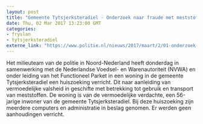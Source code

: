 ```yaml
---
layout: post
title: "Gemeente Tytsjerksteradiel - Onderzoek naar fraude met meststoffen"
date: Thu, 02 Mar 2017 13:23:00 GMT
categories: 
- fryslan 
- tytsjerksteradiel 
externe_link: "https://www.politie.nl/nieuws/2017/maart/2/01-onderzoek-naar-fraude-met-meststoffen.html"
---
```


Het milieuteam van de politie in Noord-Nederland heeft donderdag in samenwerking met de Nederlandse Voedsel- en Warenautoriteit (NVWA) en onder leiding van het Functioneel Parket in een woning in de gemeente Tytsjerksteradiel een huiszoeking verricht. Dit naar aanleiding van vermoedelijke valsheid in geschifte met betrekking tot gebruik en transport van meststoffen. De woning is van de vermoedelijke verdachte, een 56-jarige inwoner van de gemeente Tytsjerksteradiel. Bij deze huiszoeking zijn meerdere computers en administratie in beslag genomen. Er werden geen aanhoudingen verricht.
